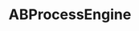 ---
title: ABProcessEngine
layout: module
mod: 'module:ABProcessEngine'
category: platform-process
---